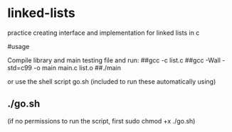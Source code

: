 # linked-lists
practice creating interface and implementation for linked lists in c

#usage

Compile library and main testing file and run:
##gcc -c list.c
##gcc -Wall -std=c99 -o main main.c list.o
##./main

or use the shell script go.sh (included to run these automatically using)
## ./go.sh

(if no permissions to run the script, first sudo chmod +x ./go.sh)



